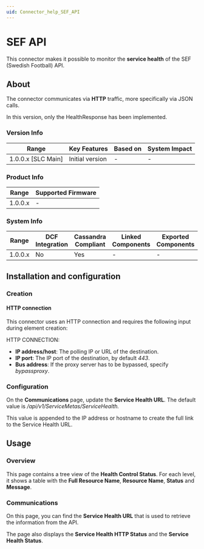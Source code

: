 ```yaml
---
uid: Connector_help_SEF_API
---
```


# SEF API

This connector makes it possible to monitor the **service health** of the SEF (Swedish Football) API.

## About

The connector communicates via **HTTP** traffic, more specifically via JSON calls.

In this version, only the HealthResponse has been implemented.

### Version Info

| Range                | Key Features     | Based on     | System Impact     |
|----------------------|------------------|--------------|-------------------|
| 1.0.0.x [SLC Main]   | Initial version  | -            | -                 |

### Product Info

| Range     | Supported Firmware     |
|-----------|------------------------|
| 1.0.0.x   | -                      |

### System Info

| Range     | DCF Integration     | Cassandra Compliant     | Linked Components     | Exported Components     |
|-----------|---------------------|-------------------------|-----------------------|-------------------------|
| 1.0.0.x   | No                  | Yes                     | -                     | -                       |

## Installation and configuration

### Creation

#### HTTP connection

This connector uses an HTTP connection and requires the following input during element creation:

HTTP CONNECTION:

- **IP address/host**: The polling IP or URL of the destination.
- **IP port**: The IP port of the destination, by default *443*.
- **Bus address**: If the proxy server has to be bypassed, specify *bypassproxy*.

### Configuration

On the **Communications** page, update the **Service Health URL**. The default value is */api/v1/ServiceMetas/ServiceHealth.*

This value is appended to the IP address or hostname to create the full link to the Service Health URL.

## Usage

### Overview

This page contains a tree view of the **Health Control Status**.
For each level, it shows a table with the **Full Resource Name**, **Resource Name**, **Status** and **Message**.

### Communications

On this page, you can find the **Service Health URL** that is used to retrieve the information from the API.

The page also displays the **Service Health HTTP Status** and the **Service Health Status**.
